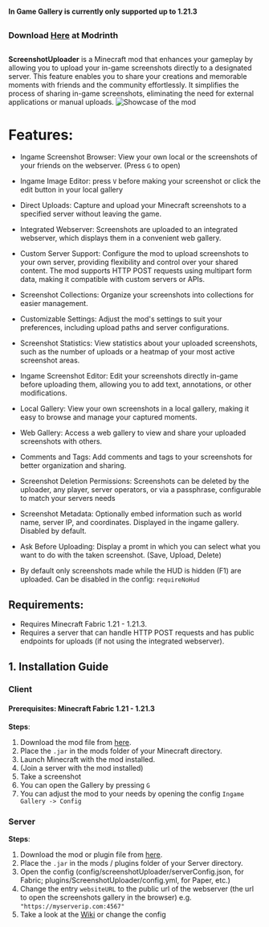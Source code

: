 #### In Game Gallery is currently only supported up to 1.21.3

##

### Download [Here](https://modrinth.com/mod/screenshot-uploader) at Modrinth

##

**ScreenshotUploader** is a Minecraft mod that enhances your gameplay by allowing you to upload your in-game screenshots
directly to a designated server. This feature enables you to share your creations and memorable moments with friends and
the community effortlessly. It simplifies the process of sharing in-game screenshots, eliminating the need for external
applications or manual uploads.
![Showcase of the mod](https://cdn.modrinth.com/data/w6ZC8JLF/images/67a422041caae77f991ccfc16c2dd38b1b4f6960.webp)

# Features:

- Ingame Screenshot Browser: View your own local or the screenshots of your friends on the webserver. (Press ```G``` to
  open)

- Ingame Image Editor: press ```V``` before making your screenshot or click the edit button in your local gallery

- Direct Uploads: Capture and upload your Minecraft screenshots to a specified server without leaving the game.

- Integrated Webserver: Screenshots are uploaded to an integrated webserver, which displays them in a convenient web
  gallery.

- Custom Server Support: Configure the mod to upload screenshots to your own server, providing flexibility and control
  over your shared content. The mod supports HTTP POST requests using multipart form data, making it compatible with
  custom servers or APIs.

- Screenshot Collections: Organize your screenshots into collections for easier management.

- Customizable Settings: Adjust the mod's settings to suit your preferences, including upload paths and server
  configurations.

- Screenshot Statistics: View statistics about your uploaded screenshots, such as the number of uploads or a heatmap of
  your most active screenshot areas.

- Ingame Screenshot Editor: Edit your screenshots directly in-game before uploading them, allowing you to add text,
  annotations, or other modifications.

- Local Gallery: View your own screenshots in a local gallery, making it easy to browse and manage your captured
  moments.

- Web Gallery: Access a web gallery to view and share your uploaded screenshots with others.

- Comments and Tags: Add comments and tags to your screenshots for better organization and sharing.

- Screenshot Deletion Permissions: Screenshots can be deleted by the uploader, any player, server operators, or via a
  passphrase, configurable to match your servers needs

- Screenshot Metadata: Optionally embed information such as world name, server IP, and coordinates. Displayed in the
  ingame gallery. Disabled by default.

- Ask Before Uploading: Display a promt in which you can select what you want to do with the taken screenshot. (Save,
  Upload, Delete)

- By default only screenshots made while the HUD is hidden (F1) are uploaded. Can be disabled in the config:
  `requireNoHud`

## Requirements:

- Requires Minecraft Fabric 1.21 - 1.21.3.
- Requires a server that can handle HTTP POST requests and has public endpoints for uploads (if not using the integrated
  webserver).

## 1. Installation Guide

### Client

#### **Prerequisites**: Minecraft Fabric 1.21 - 1.21.3

**Steps**:

1. Download the mod file from [here](https://modrinth.com/mod/screenshot-uploader).
2. Place the ```.jar``` in the mods folder of your Minecraft directory.
3. Launch Minecraft with the mod installed.
4. (Join a server with the mod installed)
5. Take a screenshot
6. You can open the Gallery by pressing ```G```
7. You can adjust the mod to your needs by opening the config ```Ingame Gallery -> Config```

### Server

**Steps**:

1. Download the mod or plugin file from [here](https://modrinth.com/mod/screenshot-uploader).
2. Place the ```.jar``` in the mods / plugins folder of your Server directory.
3. Open the config (config/screenshotUploader/serverConfig.json, for Fabric; plugins/ScreenshotUploader/config.yml, for
   Paper, etc.)
4. Change the entry ```websiteURL``` to the public url of the webserver (the url to open the screenshots gallery in the
   browser) e.g. ```"https://myserverip.com:4567"```
5. Take a look at the [Wiki](https://github.com/TheCoolcraft11/ScreenshotUploader/wiki) or change the config